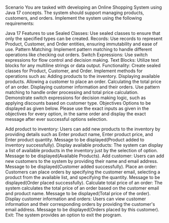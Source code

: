 Scenario
You are tasked with developing an Online Shopping System using Java 17 concepts. The system should support managing products, customers, and orders. Implement the system using the following requirements:

Java 17 Features to use
Sealed Classes: Use sealed classes to ensure that only the specified types can be created.
Records: Use records to represent Product, Customer, and Order entities, ensuring immutability and ease of use.
Pattern Matching: Implement pattern matching to handle different operations like checking out orders.
Switch Expressions: Use switch expressions for flow control and decision making.
Text Blocks: Utilize text blocks for any multiline strings or data output.
Functionality:
Create sealed classes for Product, Customer, and Order.
Implement methods for operations such as:
Adding products to the inventory.
Displaying available products.
Allowing a customer to place an order.
Calculating the total price of an order.
Displaying customer information and their orders.
Use pattern matching to handle order processing and total price calculation.
Demonstrate switch expressions for decision making logic, such as applying discounts based on    customer type.
Objectives
Options to be displayed as given below. Please use the exact inputs as given in the objectives for every option, in the same order and display the exact message after ever successful options selection.

Add product to inventory: Users can add new products to the inventory by providing details such as Enter product name, Enter product price, and Enter product quantity. Message to be displayed(Product added to inventory successfully).
Display available products: The system can display a list of available products in the inventory just by the selection of option. Message to be displayed(Available Products).
Add customer: Users can add new customers to the system by providing their name and email address. Message to be displayed(Customer added successfully).
Place an order: Customers can place orders by specifying the customer email, selecting a product from the available list, and specifying the quantity. Message to be displayed(Order placed successfully).
Calculate total price of an order: The system calculates the total price of an order based on the customer email and product name. Message to be displayed(Total price of the order).
Display customer information and orders: Users can view customer information and their corresponding orders by providing the customer's email address. Message to be displayed(Orders placed by this customer).
Exit: The system provides an option to exit the program.